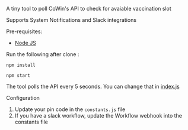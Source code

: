 A tiny tool to poll CoWin's API to check for avaiable vaccination slot

Supports System Notifications and Slack integrations

Pre-requisites:
- [Node JS](https://nodejs.org/en/download/)

Run the following after clone :

`npm install`

`npm start`

The tool polls the API every 5 seconds. You can change that in [index.js](./index.js)

Configuration

1. Update your pin code in the `constants.js` file
2. If you have a slack workflow, update the Workflow webhook into the constants file

